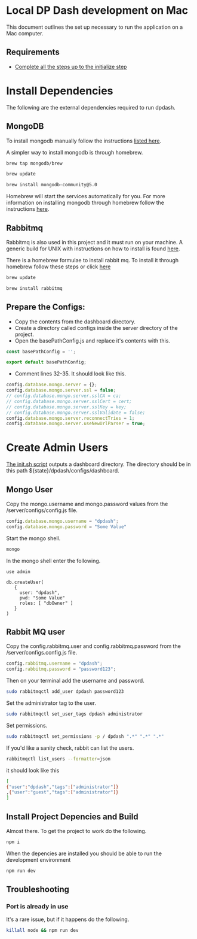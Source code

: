 # Local DP Dash development on Mac

This document outlines the set up necessary to run the application on a Mac computer.


## Requirements

  * [Complete all the steps up to the initialize step](./README-PNL.md#initialize)

# Install Dependencies

The following are the external dependencies required to run dpdash.

## MongoDB

To install mongodb manually follow the instructions [listed here](https://www.mongodb.com/docs/manual/installation/).

A simpler way to install mongodb is through homebrew.

```sh 
brew tap mongodb/brew
```
```sh
brew update
```
```sh
brew install mongodb-community@5.0
```

Homebrew will start the services automatically for you. For more information on installing mongodb through homebrew follow the instructions [here](https://www.mongodb.com/docs/manual/tutorial/install-mongodb-on-os-x/).

## Rabbitmq 

Rabbitmq is also used in this project and it must run on your machine. A generic build for UNIX with instructions on how to install is found [here](https://www.rabbitmq.com/install-generic-unix.html).

There is a homebrew formulae to install rabbit mq. 
To install it through homebrew follow these steps or click [here](https://www.rabbitmq.com/install-homebrew.html)

```sh
brew update
```
```sh
brew install rabbitmq
```

## Prepare the Configs:

* Copy the contents from the dashboard directory.
* Create a directory called configs inside the server directory of the project.
* Open the basePathConfig.js and replace it's contents with this.

```js 
const basePathConfig = '';

export default basePathConfig;
```

* Comment lines 32-35. It should look like this.

```js
config.database.mongo.server = {};
config.database.mongo.server.ssl = false;
// config.database.mongo.server.sslCA = ca;
// config.database.mongo.server.sslCert = cert;
// config.database.mongo.server.sslKey = key;
// config.database.mongo.server.sslValidate = false;
config.database.mongo.server.reconnectTries = 1;
config.database.mongo.server.useNewUrlParser = true;
```

# Create Admin Users

[The init.sh script](./README-PNL.md#initialize) outputs a dashboard directory. The directory should be in this path ${state}/dpdash/configs/dashboard.

## Mongo User

Copy the mongo.username and mongo.password values from the /server/configs/config.js file.

```js
config.database.mongo.username = "dpdash";
config.database.mongo.password = "Some Value"
```

Start the mongo shell.

```sh
mongo
```

In the mongo shell enter the following.

```mongo
use admin
```

```mongo
db.createUser(
   {
     user: "dpdash",
     pwd: "Some Value"
     roles: [ "dbOwner" ]
   }
)
```

## Rabbit MQ user

Copy the config.rabbitmq.user and config.rabbitmq.password from the /server/configs.config.js file.

```js
config.rabbitmq.username = "dpdash";
config.rabbitmq.password = "password123";
```

Then on your terminal add the username and password.

```sh
sudo rabbitmqctl add_user dpdash password123
```

Set the administrator tag to the user.

```sh
sudo rabbitmqctl set_user_tags dpdash administrator
```

Set permissions.

```sh
sudo rabbitmqctl set_permissions -p / dpdash ".*" ".*" ".*"
```

If you'd like a sanity check, rabbit can list the users.

```sh
rabbitmqctl list_users --formatter=json
```

it should look like this

```sh
[
{"user":"dpdash","tags":["administrator"]}
,{"user":"guest","tags":["administrator"]}
]
```

## Install Project Depencies and Build

Almost there. To get the project to work do the following.

```sh
npm i 
```

When the depencies are installed you should be able to run the development environment

```sh
npm run dev
```

## Troubleshooting

### Port is already in use
It's a rare issue, but if it happens do the following.

```sh
killall node && npm run dev
```
